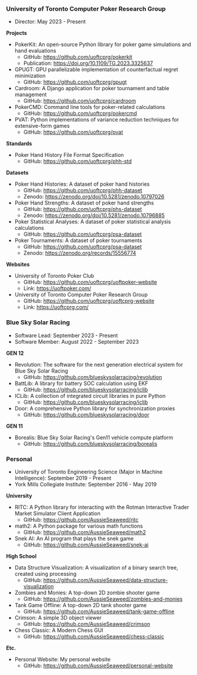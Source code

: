 ### University of Toronto Computer Poker Research Group

- Director: May 2023 - Present

**Projects**

- PokerKit: An open-source Python library for poker game simulations and hand evaluations
  - GitHub: https://github.com/uoftcprg/pokerkit
  - Publication: https://doi.org/10.1109/TG.2023.3325637
- GPUGT: GPU parallelizable implementation of counterfactual regret minimization
  - GitHub: https://github.com/uoftcprg/gpugt
- Cardroom: A Django application for poker tournament and table management
  - GitHub: https://github.com/uoftcprg/cardroom
- PokerCMD: Command line tools for poker-related calculations
  - GitHub: https://github.com/uoftcprg/pokercmd
- PVAT: Python implementations of variance reduction techniques for extensive-form games
  - GitHub: https://github.com/uoftcprg/pvat

**Standards**

- Poker Hand History File Format Specification
  - GitHub: https://github.com/uoftcprg/phh-std

**Datasets**

- Poker Hand Histories: A dataset of poker hand histories
  - GitHub: https://github.com/uoftcprg/phh-dataset
  - Zenodo: https://zenodo.org/doi/10.5281/zenodo.10797026
- Poker Hand Strengths: A dataset of poker hand strengths
  - GitHub: https://github.com/uoftcprg/phs-dataset
  - Zenodo: https://zenodo.org/doi/10.5281/zenodo.10796885
- Poker Statistical Analyses: A dataset of poker statistical analysis calculations
  - GitHub: https://github.com/uoftcprg/psa-dataset
- Poker Tournaments: A dataset of poker tournaments
  - GitHub: https://github.com/uoftcprg/psa-dataset
  - Zenodo: https://zenodo.org/records/15556774

**Websites**

- University of Toronto Poker Club
  - GitHub: https://github.com/uoftcprg/uoftpoker-website
  - Link: https://uoftpoker.com/
- University of Toronto Computer Poker Research Group
  - GitHub: https://github.com/uoftcprg/uoftcprg-website
  - Link: https://uoftcprg.com/

### Blue Sky Solar Racing

- Software Lead: September 2023 - Present
- Software Member: August 2022 - September 2023

**GEN 12**

- Revolution: The software for the next generation electrical system for Blue Sky Solar Racing
  - GitHub: https://github.com/blueskysolarracing/revolution
- BattLib: A library for battery SOC calculation using EKF
  - GitHub: https://github.com/blueskysolarracing/iclib
- ICLib: A collection of integrated circuit libraries in pure Python
  - GitHub: https://github.com/blueskysolarracing/iclib
- Door: A comprehensive Python library for synchronization proxies
  - GitHub: https://github.com/blueskysolarracing/door

**GEN 11**

- Borealis: Blue Sky Solar Racing's Gen11 vehicle compute platform
  - GitHub: https://github.com/blueskysolarracing/borealis

### Personal

- University of Toronto Engineering Science (Major in Machine Intelligence): September 2019 - Present
- York Mills Collegiate Institute: September 2016 - May 2019

**University**

- RITC: A Python library for interacting with the Rotman Interactive Trader Market Simulator Client Application
  - GitHub: https://github.com/AussieSeaweed/ritc
- math2: A Python package for various math functions
  - GitHub: https://github.com/AussieSeaweed/math2
- Snek AI: An AI program that plays the snek game
  - GitHub: https://github.com/AussieSeaweed/snek-ai

**High School**

- Data Structure Visualization: A visualization of a binary search tree, created using processing
  - GitHub: https://github.com/AussieSeaweed/data-structure-visualization
- Zombies and Monies: A top-down 2D zombie shooter game
  - GitHub: https://github.com/AussieSeaweed/zombies-and-monies
- Tank Game Offline: A top-down 2D tank shooter game
  - GitHub: https://github.com/AussieSeaweed/tank-game-offline
- Crimson: A simple 3D object viewer
  - GitHub: https://github.com/AussieSeaweed/crimson
- Chess Classic: A Modern Chess GUI
  - GitHub: https://github.com/AussieSeaweed/chess-classic

**Etc.**

- Personal Website: My personal website
  - GitHub: https://github.com/AussieSeaweed/personal-website
